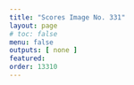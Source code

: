 ```yaml
---
title: "Scores Image No. 331"
layout: page
# toc: false
menu: false
outputs: [ none ]
featured: 
order: 13310
---
```


